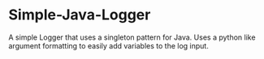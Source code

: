# Simple-Java-Logger
A simple Logger that uses a singleton pattern for Java. Uses a python like argument formatting to easily add variables to the log input.
